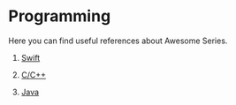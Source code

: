 # Programming

Here you can find useful references about Awesome Series.

1. [Swift](https://github.com/hqxsn/Awesome-Notes-From-Globe/tree/master/Projects/Programming/Swift/Readme.md)  

2. [C/C++](https://github.com/hqxsn/Awesome-Notes-From-Globe/tree/master/Projects/Programming/C%7CC%2B%2B/Readme.md) 

3. [Java](https://github.com/hqxsn/Awesome-Notes-From-Globe/tree/master/Projects/Programming/Java/Readme.md)  

     

